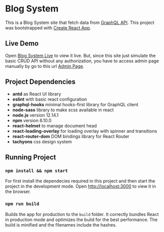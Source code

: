 # Blog System
This is a Blog System site that fetch data from [GraphQL API](https://graphqlzero.almansi.me/#examples). This project was bootstrapped with [Create React App](https://github.com/facebook/create-react-app).

## Live Demo
Open [Blog System Live](https://blog-system-live.herokuapp.com/) to view it live. But, since this site just simulate the basic CRUD API without any authorization, you have to access admin page manually by go to this url [Admin Page](https://blog-system-live.herokuapp.com/admin/).

## Project Dependencies
- **antd** as React UI library 
- **eslint** with basic react configuration
- **graphql-hooks** minimal hooks-first library for GraphQL client
- **node-sass** library to make scss available in react
- **node.js** version 12.14.1
- **npm** version 6.10.0
- **react-helmet** to manage document head
- **react-loading-overlay** for loading overlay with spinner and transitions
- **react-router-dom** DOM bindings library for React Router
- **tachyons** css design system

## Running Project
 
### `npm install && npm start` 

For first install the dependecies required in this project and then start the project in the development mode. Open [http://localhost:3000](http://localhost:3000) to view it in the browser.

### `npm run build`

Builds the app for production to the `build` folder. It correctly bundles React in production mode and optimizes the build for the best performance.
The build is minified and the filenames include the hashes.
